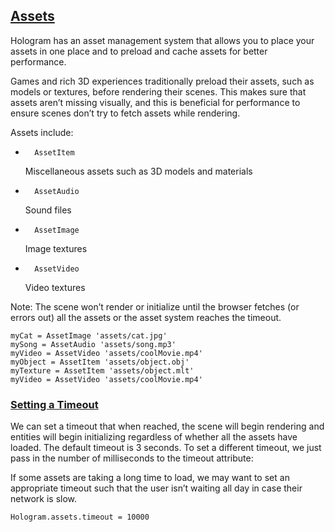 ## [Assets](#assets)

Hologram has an asset management system that allows you to place your assets in one place and to preload and cache assets for better performance.

Games and rich 3D experiences traditionally preload their assets, such as models or textures, before rendering their scenes. This makes sure that assets aren’t missing visually, and this is beneficial for performance to ensure scenes don’t try to fetch assets while rendering.

Assets include:

*
		AssetItem
	Miscellaneous assets such as 3D models and materials
*
		AssetAudio
	Sound files
*
		AssetImage
	Image textures
*
		AssetVideo
	Video textures

Note: The scene won’t render or initialize until the browser fetches (or errors out) all the assets or the asset system reaches the timeout.

	myCat = AssetImage 'assets/cat.jpg'
	mySong = AssetAudio 'assets/song.mp3'
	myVideo = AssetVideo 'assets/coolMovie.mp4'
	myObject = AssetItem 'assets/object.obj'
	myTexture = AssetItem 'assets/object.mlt'
	myVideo = AssetVideo 'assets/coolMovie.mp4'

### [Setting a Timeout](#asset-setting-a-timeout)

We can set a timeout that when reached, the scene will begin rendering and entities will begin initializing regardless of whether all the assets have loaded. The default timeout is 3 seconds. To set a different timeout, we just pass in the number of milliseconds to the timeout attribute:

If some assets are taking a long time to load, we may want to set an appropriate timeout such that the user isn’t waiting all day in case their network is slow.

	Hologram.assets.timeout = 10000
